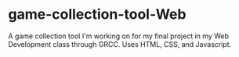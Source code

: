 # game-collection-tool-Web
A game collection tool I'm working on for my final project in my Web Development class through GRCC. Uses HTML, CSS, and Javascript.
